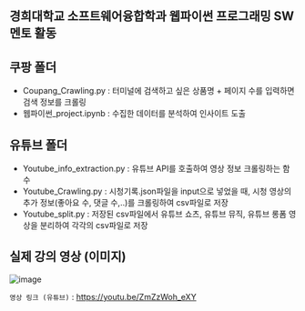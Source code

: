 ## 경희대학교 소프트웨어융합학과 웹파이썬 프로그래밍 SW 멘토 활동

## 쿠팡 폴더
- Coupang_Crawling.py : 터미널에 검색하고 싶은 상품명 + 페이지 수를 입력하면 검색 정보를 크롤링
- 웹파이썬_project.ipynb : 수집한 데이터를 분석하여 인사이트 도출

## 유튜브 폴더
- Youtube_info_extraction.py : 유튜브 API를 호출하여 영상 정보 크롤링하는 함수
- Youtube_Crawling.py : 시청기록.json파일을 input으로 넣었을 때, 시청 영상의 추가 정보(좋아요 수, 댓글 수,..)를 크롤링하여 csv파일로 저장
- Youtube_split.py : 저장된 csv파일에서 유튜브 쇼츠, 유튜브 뮤직, 유튜브 롱폼 영상을 분리하여 각각의 csv파일로 저장
  
## 실제 강의 영상 (이미지)
![image](https://github.com/9unu/Web_python_Lecture_TA/assets/124652096/9c207a85-4d12-4671-b710-4e4b16f17ffe)

`영상 링크 (유튜브)` : https://youtu.be/ZmZzWoh_eXY
